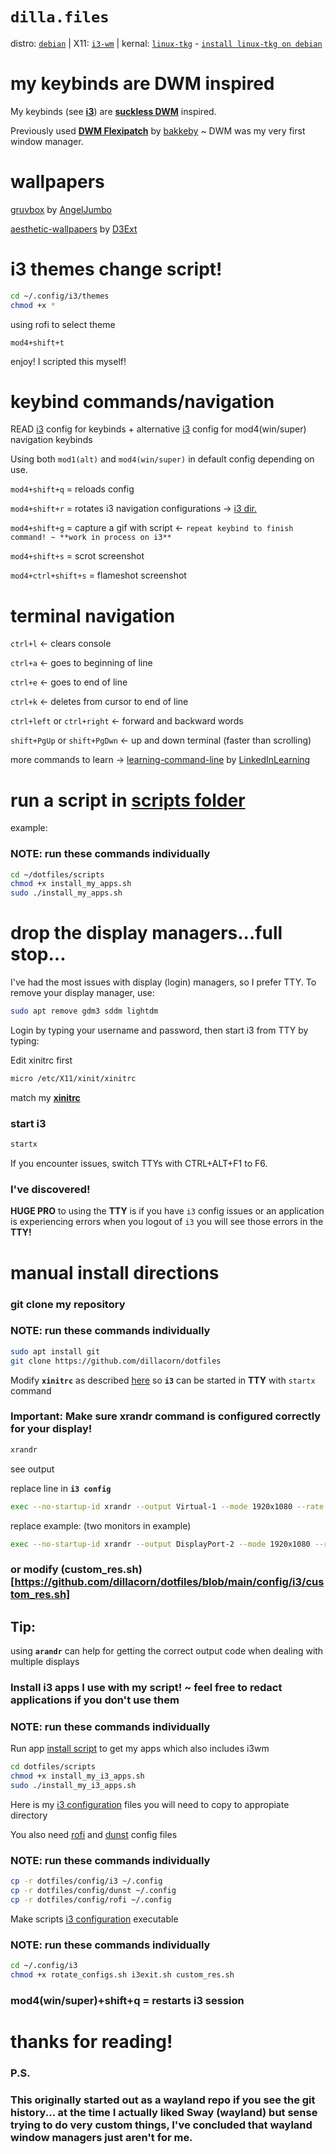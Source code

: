 # `dilla.files`
distro: [`debian`](https://www.debian.org) | X11: [`i3-wm`](https://github.com/i3/i3) | kernal: [`linux-tkg`](https://github.com/Frogging-Family/linux-tkg) - [`install linux-tkg on debian`](https://github.com/Frogging-Family/linux-tkg?tab=readme-ov-file#deb-debian-ubuntu-and-derivatives-and-rpm-fedora-suse-and-derivatives-based-distributions)

# my keybinds are **DWM** inspired

My keybinds (see [**i3**](https://github.com/dillacorn/dotfiles/blob/main/config/i3/config)) are [**suckless DWM**](https://dwm.suckless.org/) inspired.

Previously used [**DWM Flexipatch**](https://github.com/bakkeby/dwm-flexipatch) by [bakkeby](https://github.com/bakkeby) ~ DWM was my very first window manager.

# wallpapers

[gruvbox](https://github.com/AngelJumbo/gruvbox-wallpapers) by [AngelJumbo](https://github.com/AngelJumbo)

[aesthetic-wallpapers](https://github.com/D3Ext/aesthetic-wallpapers) by [D3Ext](https://github.com/D3Ext)

# i3 themes change script!

```sh
cd ~/.config/i3/themes
chmod +x *
```

using rofi to select theme

`mod4+shift+t`

enjoy! I scripted this myself!

# keybind commands/navigation

READ [i3](https://github.com/dillacorn/dotfiles/blob/main/config/i3/config) config for keybinds + alternative [i3](https://github.com/dillacorn/dotfiles/blob/main/config/i3/super_navigation.config) config for mod4(win/super) navigation keybinds

Using both `mod1(alt)` and `mod4(win/super)` in default config depending on use.

`mod4+shift+q` = reloads config

`mod4+shift+r` = rotates i3 navigation configurations -> [i3 dir.](https://github.com/Dillacorn/dotfiles/tree/main/config/i3)

`mod4+shift+g` = capture a gif with script <- `repeat keybind to finish command! ~ **work in process on i3**`

`mod4+shift+s` = scrot screenshot

`mod4+ctrl+shift+s` = flameshot screenshot

# terminal navigation

`ctrl+l` <- clears console

`ctrl+a` <- goes to beginning of line

`ctrl+e` <- goes to end of line

`ctrl+k` <- deletes from cursor to end of line

`ctrl+left` or `ctrl+right` <- forward and backward words

`shift+PgUp` or `shift+PgDwn` <- up and down terminal (faster than scrolling)

more commands to learn -> [learning-command-line](https://github.com/LinkedInLearning/learning-linux-command-line-3005201/blob/e0cfdc8244b804b57c04b5cffc55c0b322122457/commands.md) by [LinkedInLearning](https://github.com/LinkedInLearning)

# run a script in [scripts folder](https://github.com/dillacorn/dotfiles/tree/main/scripts)

example:

### NOTE: run these commands individually

```sh
cd ~/dotfiles/scripts
chmod +x install_my_apps.sh
sudo ./install_my_apps.sh
```

# drop the display managers...full stop...

I've had the most issues with display (login) managers, so I prefer TTY. To remove your display manager, use:

```sh
sudo apt remove gdm3 sddm lightdm
```

Login by typing your username and password, then start i3 from TTY by typing:

Edit xinitrc first

```sh
micro /etc/X11/xinit/xinitrc
```

match my [**xinitrc**](https://github.com/dillacorn/dotfiles/blob/main/etc/X11/xinit/xinitrc)

### start **i3**
```sh
startx
```

If you encounter issues, switch TTYs with CTRL+ALT+F1 to F6.

### I've discovered!
**HUGE PRO** to using the **TTY** is if you have `i3` config issues or an application is experiencing errors when you logout of `i3` you will see those errors in the **TTY!**

# manual install directions

### git clone my repository

### NOTE: run these commands individually

```sh
sudo apt install git
git clone https://github.com/dillacorn/dotfiles
```

Modify **`xinitrc`** as described [here](https://github.com/dillacorn/dotfiles/blob/main/etc/X11/xinit/xinitrc) so **`i3`** can be started in **TTY** with `startx` command

### **Important:** Make sure **xrandr** command is configured correctly for your display!

```sh
xrandr
```
see output

replace line in **`i3 config`**

```sh
exec --no-startup-id xrandr --output Virtual-1 --mode 1920x1080 --rate 60
```

replace example: (two monitors in example)

```sh
exec --no-startup-id xrandr --output DisplayPort-2 --mode 1920x1080 --rate 240 --pos 0x0 --output HDMI-0 --mode 1920x1080 --rate 60 --pos 1920x0
```

### or modify (custom_res.sh)[https://github.com/dillacorn/dotfiles/blob/main/config/i3/custom_res.sh]

## Tip:
using **`arandr`** can help for getting the correct output code when dealing with multiple displays

### Install i3 apps I use with my script! ~ feel free to redact applications if you don't use them

### NOTE: run these commands individually

Run app [install script](https://github.com/dillacorn/dotfiles/blob/main/scripts/install_my_i3_apps.sh) to get my apps which also includes i3wm

```sh
cd dotfiles/scripts
chmod +x install_my_i3_apps.sh
sudo ./install_my_i3_apps.sh
```

Here is my [i3 configuration](https://github.com/dillacorn/dotfiles/tree/main/config/i3) files you will need to copy to appropiate directory

You also need [rofi](https://github.com/dillacorn/dotfiles/tree/main/config/rofi) and [dunst](https://github.com/dillacorn/dotfiles/tree/main/config/dunst) config files

### NOTE: run these commands individually

```sh
cp -r dotfiles/config/i3 ~/.config
cp -r dotfiles/config/dunst ~/.config
cp -r dotfiles/config/rofi ~/.config
```

Make scripts [i3 configuration](https://github.com/dillacorn/dotfiles/tree/main/config/i3) executable

### NOTE: run these commands individually

```sh
cd ~/.config/i3
chmod +x rotate_configs.sh i3exit.sh custom_res.sh
```

### mod4(win/super)+shift+q = restarts i3 session

# thanks for reading!
### P.S. 
### This originally started out as a wayland repo if you see the git history... at the time I actually liked Sway (wayland) but sense trying to do very custom things, I've concluded that wayland window managers just aren't for me.